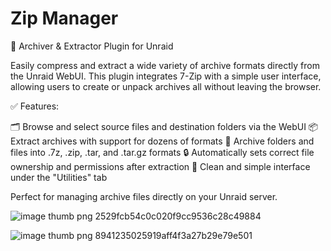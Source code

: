 # Zip Manager
🔧 Archiver & Extractor Plugin for Unraid

Easily compress and extract a wide variety of archive formats directly from the Unraid WebUI. This plugin integrates 7-Zip with a simple user interface, allowing users to create or unpack archives all without leaving the browser.

✅ Features:

🗂 Browse and select source files and destination folders via the WebUI
📦 Extract archives with support for dozens of formats
📁 Archive folders and files into .7z, .zip, .tar, and .tar.gz formats
🔒 Automatically sets correct file ownership and permissions after extraction
📜 Clean and simple interface under the "Utilities" tab

Perfect for managing archive files directly on your Unraid server.

![image thumb png 2529fcb54c0c020f9cc9536c28c49884](https://github.com/user-attachments/assets/041a75cd-1823-454c-805c-ca40e4dce37a)

![image thumb png 8941235025919aff4f3a27b29e79e501](https://github.com/user-attachments/assets/72192b25-e786-4dd8-8688-ab48d86e2bd0)

